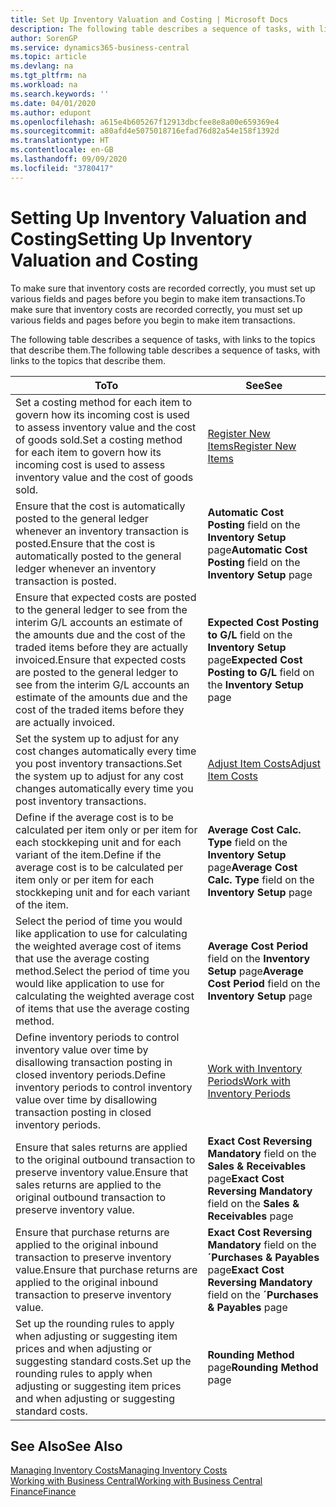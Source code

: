 ```yaml
---
title: Set Up Inventory Valuation and Costing | Microsoft Docs
description: The following table describes a sequence of tasks, with links to the topics that describe them.
author: SorenGP
ms.service: dynamics365-business-central
ms.topic: article
ms.devlang: na
ms.tgt_pltfrm: na
ms.workload: na
ms.search.keywords: ''
ms.date: 04/01/2020
ms.author: edupont
ms.openlocfilehash: a615e4b605267f12913dbcfee8e8a00e659369e4
ms.sourcegitcommit: a80afd4e5075018716efad76d82a54e158f1392d
ms.translationtype: HT
ms.contentlocale: en-GB
ms.lasthandoff: 09/09/2020
ms.locfileid: "3780417"
---
```

# <a name="setting-up-inventory-valuation-and-costing"></a><span data-ttu-id="fc14d-103">Setting Up Inventory Valuation and Costing</span><span class="sxs-lookup"><span data-stu-id="fc14d-103">Setting Up Inventory Valuation and Costing</span></span>
<span data-ttu-id="fc14d-104">To make sure that inventory costs are recorded correctly, you must set up various fields and pages before you begin to make item transactions.</span><span class="sxs-lookup"><span data-stu-id="fc14d-104">To make sure that inventory costs are recorded correctly, you must set up various fields and pages before you begin to make item transactions.</span></span>

<span data-ttu-id="fc14d-105">The following table describes a sequence of tasks, with links to the topics that describe them.</span><span class="sxs-lookup"><span data-stu-id="fc14d-105">The following table describes a sequence of tasks, with links to the topics that describe them.</span></span>

|<span data-ttu-id="fc14d-106">**To**</span><span class="sxs-lookup"><span data-stu-id="fc14d-106">**To**</span></span>|<span data-ttu-id="fc14d-107">**See**</span><span class="sxs-lookup"><span data-stu-id="fc14d-107">**See**</span></span>|  
|------------|-------------|  
|<span data-ttu-id="fc14d-108">Set a costing method for each item to govern how its incoming cost is used to assess inventory value and the cost of goods sold.</span><span class="sxs-lookup"><span data-stu-id="fc14d-108">Set a costing method for each item to govern how its incoming cost is used to assess inventory value and the cost of goods sold.</span></span>|[<span data-ttu-id="fc14d-109">Register New Items</span><span class="sxs-lookup"><span data-stu-id="fc14d-109">Register New Items</span></span>](inventory-how-register-new-items.md)|  
|<span data-ttu-id="fc14d-110">Ensure that the cost is automatically posted to the general ledger whenever an inventory transaction is posted.</span><span class="sxs-lookup"><span data-stu-id="fc14d-110">Ensure that the cost is automatically posted to the general ledger whenever an inventory transaction is posted.</span></span>|<span data-ttu-id="fc14d-111">**Automatic Cost Posting** field on the **Inventory Setup** page</span><span class="sxs-lookup"><span data-stu-id="fc14d-111">**Automatic Cost Posting** field on the **Inventory Setup** page</span></span>|  
|<span data-ttu-id="fc14d-112">Ensure that expected costs are posted to the general ledger to see from the interim G/L accounts an estimate of the amounts due and the cost of the traded items before they are actually invoiced.</span><span class="sxs-lookup"><span data-stu-id="fc14d-112">Ensure that expected costs are posted to the general ledger to see from the interim G/L accounts an estimate of the amounts due and the cost of the traded items before they are actually invoiced.</span></span>|<span data-ttu-id="fc14d-113">**Expected Cost Posting to G/L** field on the **Inventory Setup** page</span><span class="sxs-lookup"><span data-stu-id="fc14d-113">**Expected Cost Posting to G/L** field on the **Inventory Setup** page</span></span>|  
|<span data-ttu-id="fc14d-114">Set the system up to adjust for any cost changes automatically every time you post inventory transactions.</span><span class="sxs-lookup"><span data-stu-id="fc14d-114">Set the system up to adjust for any cost changes automatically every time you post inventory transactions.</span></span>|[<span data-ttu-id="fc14d-115">Adjust Item Costs</span><span class="sxs-lookup"><span data-stu-id="fc14d-115">Adjust Item Costs</span></span>](inventory-how-adjust-item-costs.md)|  
|<span data-ttu-id="fc14d-116">Define if the average cost is to be calculated per item only or per item for each stockkeping unit and for each variant of the item.</span><span class="sxs-lookup"><span data-stu-id="fc14d-116">Define if the average cost is to be calculated per item only or per item for each stockkeping unit and for each variant of the item.</span></span>|<span data-ttu-id="fc14d-117">**Average Cost Calc. Type** field on the **Inventory Setup** page</span><span class="sxs-lookup"><span data-stu-id="fc14d-117">**Average Cost Calc. Type** field on the **Inventory Setup** page</span></span>|  
|<span data-ttu-id="fc14d-118">Select the period of time you would like application to use for calculating the weighted average cost of items that use the average costing method.</span><span class="sxs-lookup"><span data-stu-id="fc14d-118">Select the period of time you would like application to use for calculating the weighted average cost of items that use the average costing method.</span></span>|<span data-ttu-id="fc14d-119">**Average Cost Period** field on the **Inventory Setup** page</span><span class="sxs-lookup"><span data-stu-id="fc14d-119">**Average Cost Period** field on the **Inventory Setup** page</span></span>|  
|<span data-ttu-id="fc14d-120">Define inventory periods to control inventory value over time by disallowing transaction posting in closed inventory periods.</span><span class="sxs-lookup"><span data-stu-id="fc14d-120">Define inventory periods to control inventory value over time by disallowing transaction posting in closed inventory periods.</span></span>|[<span data-ttu-id="fc14d-121">Work with Inventory Periods</span><span class="sxs-lookup"><span data-stu-id="fc14d-121">Work with Inventory Periods</span></span>](finance-how-to-work-with-inventory-periods.md)|  
|<span data-ttu-id="fc14d-122">Ensure that sales returns are applied to the original outbound transaction to preserve inventory value.</span><span class="sxs-lookup"><span data-stu-id="fc14d-122">Ensure that sales returns are applied to the original outbound transaction to preserve inventory value.</span></span>|<span data-ttu-id="fc14d-123">**Exact Cost Reversing Mandatory** field on the **Sales & Receivables** page</span><span class="sxs-lookup"><span data-stu-id="fc14d-123">**Exact Cost Reversing Mandatory** field on the **Sales & Receivables** page</span></span>|  
|<span data-ttu-id="fc14d-124">Ensure that purchase returns are applied to the original inbound transaction to preserve inventory value.</span><span class="sxs-lookup"><span data-stu-id="fc14d-124">Ensure that purchase returns are applied to the original inbound transaction to preserve inventory value.</span></span>|<span data-ttu-id="fc14d-125">**Exact Cost Reversing Mandatory** field on the **´Purchases & Payables** page</span><span class="sxs-lookup"><span data-stu-id="fc14d-125">**Exact Cost Reversing Mandatory** field on the **´Purchases & Payables** page</span></span>|
|<span data-ttu-id="fc14d-126">Set up the rounding rules to apply when adjusting or suggesting item prices and when adjusting or suggesting standard costs.</span><span class="sxs-lookup"><span data-stu-id="fc14d-126">Set up the rounding rules to apply when adjusting or suggesting item prices and when adjusting or suggesting standard costs.</span></span>|<span data-ttu-id="fc14d-127">**Rounding Method** page</span><span class="sxs-lookup"><span data-stu-id="fc14d-127">**Rounding Method** page</span></span>|  

## <a name="see-also"></a><span data-ttu-id="fc14d-128">See Also</span><span class="sxs-lookup"><span data-stu-id="fc14d-128">See Also</span></span>  
[<span data-ttu-id="fc14d-129">Managing Inventory Costs</span><span class="sxs-lookup"><span data-stu-id="fc14d-129">Managing Inventory Costs</span></span>](finance-manage-inventory-costs.md)  
[<span data-ttu-id="fc14d-130">Working with Business Central</span><span class="sxs-lookup"><span data-stu-id="fc14d-130">Working with Business Central</span></span>](ui-work-product.md)  
[<span data-ttu-id="fc14d-131">Finance</span><span class="sxs-lookup"><span data-stu-id="fc14d-131">Finance</span></span>](finance.md)  
